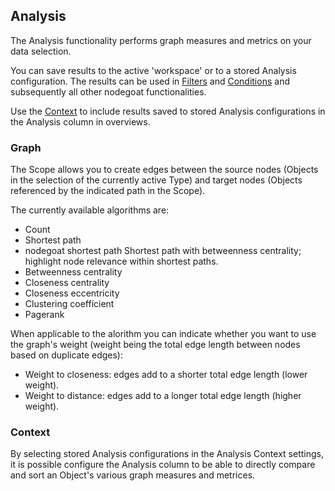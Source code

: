 ## Analysis

The Analysis functionality performs graph measures and metrics on your data selection.

You can save results to the active 'workspace' or to a stored Analysis configuration. The results can be used in [Filters](/usage/filter/README.md) and [Conditions](/usage/conditions/README.md) and subsequently all other nodegoat functionalities.

Use the [Context](/usage/analysis/README.md#context) to include results saved to stored Analysis configurations in the Analysis column in overviews.

### Graph

The Scope allows you to create edges between the source nodes (Objects in the selection of the currently active Type) and target nodes (Objects referenced by the indicated path in the Scope).

The currently available algorithms are:
* Count
* Shortest path
* nodegoat shortest path
  Shortest path with betweenness centrality; highlight node relevance within shortest paths.
* Betweenness centrality
* Closeness centrality
* Closeness eccentricity
* Clustering coefficient
* Pagerank

When applicable to the alorithm you can indicate whether you want to use the graph's weight (weight being the total edge length between nodes based on duplicate edges):
* Weight to closeness: edges add to a shorter total edge length (lower weight).
* Weight to distance: edges add to a longer total edge length (higher weight).

### Context

By selecting stored Analysis configurations in the Analysis Context settings, it is possible configure the Analysis column to be able to directly compare and sort an Object's various graph measures and metrices.

